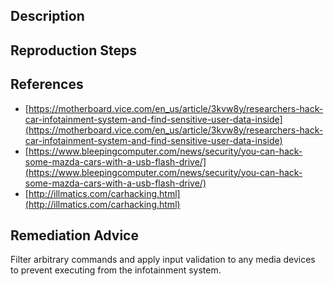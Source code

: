 ## Description


## Reproduction Steps


## References

- [https://motherboard.vice.com/en_us/article/3kvw8y/researchers-hack-car-infotainment-system-and-find-sensitive-user-data-inside](https://motherboard.vice.com/en_us/article/3kvw8y/researchers-hack-car-infotainment-system-and-find-sensitive-user-data-inside)
- [https://www.bleepingcomputer.com/news/security/you-can-hack-some-mazda-cars-with-a-usb-flash-drive/](https://www.bleepingcomputer.com/news/security/you-can-hack-some-mazda-cars-with-a-usb-flash-drive/)
- [http://illmatics.com/carhacking.html](http://illmatics.com/carhacking.html)


## Remediation Advice

Filter arbitrary commands and apply input validation to any media devices to prevent executing from the infotainment system.

